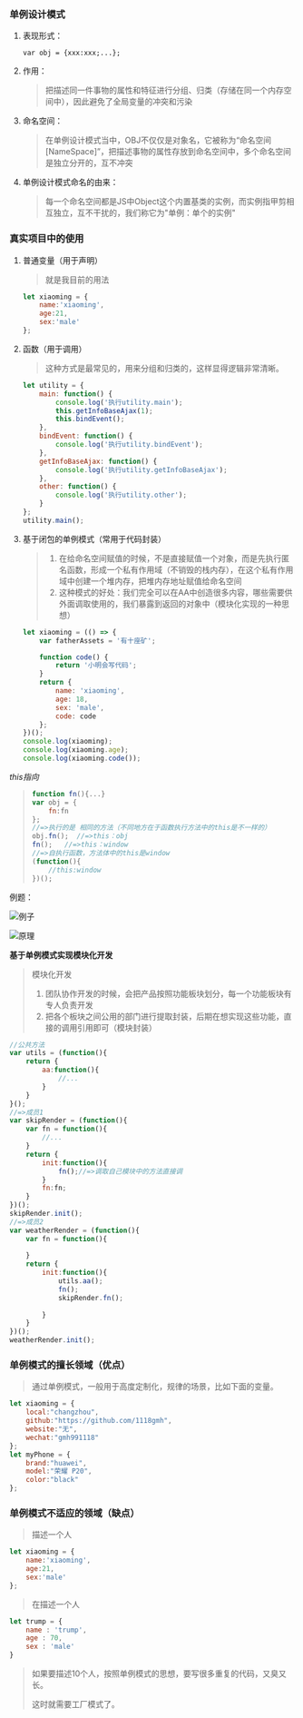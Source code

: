### 单例设计模式

1. 表现形式：

   `var obj = {xxx:xxx;...};`

2. 作用：

   > 把描述同一件事物的属性和特征进行分组、归类（存储在同一个内存空间中），因此避免了全局变量的冲突和污染

3. 命名空间：

   > 在单例设计模式当中，OBJ不仅仅是对象名，它被称为“命名空间[NameSpace]”，把描述事物的属性存放到命名空间中，多个命名空间是独立分开的，互不冲突

4. 单例设计模式命名的由来：

   > 每一个命名空间都是JS中Object这个内置基类的实例，而实例指甲剪相互独立，互不干扰的，我们称它为"单例：单个的实例"

### 真实项目中的使用

1. 普通变量（用于声明）

   > 就是我目前的用法

   ```js
   let xiaoming = {
       name:'xiaoming',
       age:21,
       sex:'male'
   };
   ```

2. 函数（用于调用）

   > 这种方式是最常见的，用来分组和归类的，这样显得逻辑非常清晰。

   ```js
   let utility = {
       main: function() {
           console.log('执行utility.main');
           this.getInfoBaseAjax(1);
           this.bindEvent();
       },
       bindEvent: function() {
           console.log('执行utility.bindEvent');
       },
       getInfoBaseAjax: function() {
           console.log('执行utility.getInfoBaseAjax');
       },
       other: function() {
           console.log('执行utility.other');
       }
   };
   utility.main();
   ```

3. 基于闭包的单例模式（常用于代码封装）

   > 1. 在给命名空间赋值的时候，不是直接赋值一个对象，而是先执行匿名函数，形成一个私有作用域（不销毁的栈内存），在这个私有作用域中创建一个堆内存，把堆内存地址赋值给命名空间
   > 2. 这种模式的好处：我们完全可以在AA中创造很多内容，哪些需要供外面调取使用的，我们暴露到返回的对象中（模块化实现的一种思想）

   ```js
   let xiaoming = (() => {
       var fatherAssets = '有十座矿';
   
       function code() {
           return '小明会写代码';
       }
       return {
           name: 'xiaoming',
           age: 18,
           sex: 'male',
           code: code
       };
   })();
   console.log(xiaoming);
   console.log(xiaoming.age);
   console.log(xiaoming.code());
   ```

*this指向*

> ```js
> function fn(){...}
> var obj = {
>     fn:fn
> };
> //=>执行的是 相同的方法（不同地方在于函数执行方法中的this是不一样的）
> obj.fn();  //=>this：obj
> fn();   //=>this：window
> //=>自执行函数，方法体中的this是window
> (function(){
>     //this:window
> })();         
> ```

例题：

![例子](D:\js学习\js高级\img\单例设计模式例题.png)

![原理](D:\js学习\js高级\img\单例设计模式例子.png)

**基于单例模式实现模块化开发**

> 模块化开发
>
> 1. 团队协作开发的时候，会把产品按照功能板块划分，每一个功能板块有专人负责开发
> 2. 把各个板块之间公用的部门进行提取封装，后期在想实现这些功能，直接的调用引用即可（模块封装）

```js
//公共方法
var utils = (function(){
    return {
        aa:function(){
            //...
        }
    }
}();
//=>成员1
var skipRender = (function(){
    var fn = function(){
        //...
    }
	return {
        init:function(){
            fn();//=>调取自己模块中的方法直接调
        }
        fn:fn;
    }    
})();
skipRender.init();
//=>成员2
var weatherRender = (function(){
    var fn = function(){
        
    }
    return {
        init:function(){
            utils.aa();
            fn();
            skipRender.fn();
            
        }
    }
})();
weatherRender.init();
```

### 单例模式的擅长领域（优点）

> 通过单例模式，一般用于高度定制化，规律的场景，比如下面的变量。

```js
let xiaoming = {
    local:"changzhou",
    github:"https://github.com/1118gmh",
    website:"无",
    wechat:"gmh991118"
};
let myPhone = {
    brand:"huawei",
    model:"荣耀 P20",
    color:"black"
};
```

### 单例模式不适应的领域（缺点）

> 描述一个人

```js
let xiaoming = {
    name:'xiaoming',
    age:21,
    sex:'male'
};
```

> 在描述一个人

```js
let trump = {
    name : 'trump',
    age : 70,
    sex : 'male'
}
```

> 如果要描述10个人，按照单例模式的思想，要写很多重复的代码，又臭又长。
>
> 这时就需要工厂模式了。

